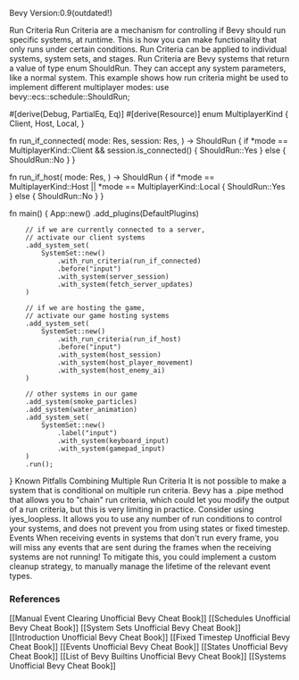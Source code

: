 Bevy Version:0.9(outdated!)


Run Criteria
Run Criteria are a mechanism for controlling if Bevy should run specific
systems, at runtime. This is how you can make functionality
that only runs under certain conditions.
Run Criteria can be applied to individual systems, system
sets, and stages.
Run Criteria are Bevy systems that return a value of type enum ShouldRun. They can accept any system
parameters, like a normal system.
This example shows how run criteria might be used to implement different
multiplayer modes:
use bevy::ecs::schedule::ShouldRun;

#[derive(Debug, PartialEq, Eq)]
#[derive(Resource)]
enum MultiplayerKind {
    Client,
    Host,
    Local,
}

fn run_if_connected(
    mode: Res<MultiplayerKind>,
    session: Res<MyNetworkSession>,
) -> ShouldRun
{
    if *mode == MultiplayerKind::Client && session.is_connected() {
        ShouldRun::Yes
    } else {
        ShouldRun::No
    }
}

fn run_if_host(
    mode: Res<MultiplayerKind>,
) -> ShouldRun
{
    if *mode == MultiplayerKind::Host || *mode == MultiplayerKind::Local {
        ShouldRun::Yes
    } else {
        ShouldRun::No
    }
}

fn main() {
    App::new()
        .add_plugins(DefaultPlugins)

        // if we are currently connected to a server,
        // activate our client systems
        .add_system_set(
            SystemSet::new()
                .with_run_criteria(run_if_connected)
                .before("input")
                .with_system(server_session)
                .with_system(fetch_server_updates)
        )

        // if we are hosting the game,
        // activate our game hosting systems
        .add_system_set(
            SystemSet::new()
                .with_run_criteria(run_if_host)
                .before("input")
                .with_system(host_session)
                .with_system(host_player_movement)
                .with_system(host_enemy_ai)
        )

        // other systems in our game
        .add_system(smoke_particles)
        .add_system(water_animation)
        .add_system_set(
            SystemSet::new()
                .label("input")
                .with_system(keyboard_input)
                .with_system(gamepad_input)
        )
        .run();
}
Known Pitfalls
Combining Multiple Run Criteria
It is not possible to make a system that is conditional on multiple run
criteria. Bevy has a .pipe method that allows you to "chain" run criteria,
which could let you modify the output of a run criteria, but this is very
limiting in practice.
Consider using iyes_loopless. It allows you to
use any number of run conditions to control your systems, and does not prevent
you from using states or fixed timestep.
Events
When receiving events in systems that don't run every frame,
you will miss any events that are sent during the frames when the receiving
systems are not running!
To mitigate this, you could implement a custom cleanup
strategy, to manually manage the lifetime of the relevant
event types.

### References
[[Manual Event Clearing  Unofficial Bevy Cheat Book]] [[Schedules  Unofficial Bevy Cheat Book]] [[System Sets  Unofficial Bevy Cheat Book]] [[Introduction  Unofficial Bevy Cheat Book]] [[Fixed Timestep  Unofficial Bevy Cheat Book]] [[Events  Unofficial Bevy Cheat Book]] [[States  Unofficial Bevy Cheat Book]] [[List of Bevy Builtins  Unofficial Bevy Cheat Book]] [[Systems  Unofficial Bevy Cheat Book]] 